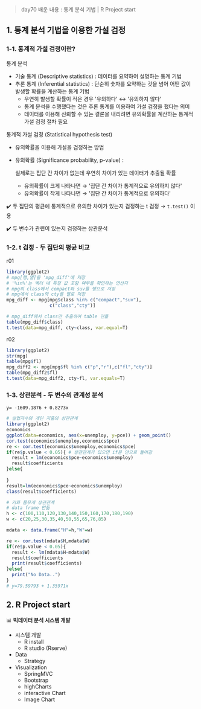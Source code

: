 > day70 배운 내용 : 통계 분석 기법 | R Project start

## 1. 통계 분석 기법을 이용한 가설 검정

### 1-1. 통계적 가설 검정이란?

통계 분석

- 기술 통계 (Descriptive statistics) : 데이터를 요약하여 설명하는 통계 기법
- 추론 통계 (Inferential statistics) : 단순히 숫자를 요약하는 것을 넘어 어떤 값이 발생할 확률을 계산하는 통계 기법 
  - 우연히 발생할 확률이 적은 경우 '유의하다' ↔ '유의하지 않다'
  - 통계 분석을 수행했다는 것은 추론 통계를 이용하여 가설 검정을 했다는 의미
  - 데이터를 이용해 신뢰할 수 있는 결론을 내리려면 유의확률을 계산하는 통계적 가설 검정 절차 필요

통계적 가설 검정 (Statistical hypothesis test)

- 유의확률을 이용해 가설을 검정하는 방법

- 유의확률 (Significance probability, p-value) : 

  실제로는 집단 간 차이가 없는데 우연히 차이가 있는 데이터가 추출될 확률

  - 유의확률이 크게 나타나면 → '집단 간 차이가 통계적으로 유의하지 않다'
  - 유의확률이 작게 나타나면 → '집단 간 차이가 통계적으로 유의하다' 

:heavy_check_mark: 두 집단의 평균에 통계적으로 유의한 차이가 있는지 검정하는 t 검정 → `t.test()` 이용

:heavy_check_mark: 두 변수가 관련이 있는지 검정하는 상관분석



### 1-2. t 검정 - 두 집단의 평균 비교

r01

```r
library(ggplot2)
# mpg[행,열]을 'mpg_diff'에 저장
# '%in%'는 벡터 내 특정 값 포함 여부를 확인하는 연산자 
# mpg의 class에서 compact와 suv를 행으로 저장
# mpg에서 class와 cty를 열로 저장
mpg_diff <- mpg[mpg$class %in% c("compact","suv"),
                c("class","cty")]

# mpg_diff에서 class만 추출하여 table 만듦
table(mpg_diff$class)
t.test(data=mpg_diff, cty~class, var.equal=T)
```

r02

```R
library(ggplot2)
str(mpg)
table(mpg$fl)
mpg_diff2 <- mpg[mpg$fl %in% c("p","r"),c("fl","cty")]
table(mpg_diff2$fl)
t.test(data=mpg_diff2, cty~fl, var.equals=T)
```



### 1-3. 상관분석 - 두 변수의 관계성 분석

```
y= -1609.1876 + 0.8273x
```

```r
# 실업자수와 개인 지출의 상관관계
library(ggplot2)
economics
ggplot(data=economics, aes(x=unemploy, y=pce)) + geom_point()
cor.test(economics$unemploy,economics$pce)
re <- cor.test(economics$unemploy,economics$pce)
if(re$p.value < 0.05){ # 상관관계가 있으면 if문 안으로 들어감
  result = lm(economics$pce~economics$unemploy)
  result$coefficients
}else{
  
}
result=lm(economics$pce~economics$unemploy)
class(result$coefficients)
```

```R
# 키와 몸무게 상관관계 
# data frame 만듦
h <- c(100,110,120,130,140,150,160,170,180,190)
w <- c(20,25,30,35,40,50,55,65,76,85)

mdata <- data.frame("H"=h,"W"=w)

re <- cor.test(mdata$H,mdata$W)
if(re$p.value < 0.05){
  result <- lm(mdata$H~mdata$W)
  result$coefficients
  print(result$coefficients)
}else{
  print("No Data..")
}  
# y=79.59793 + 1.35971x
```



## 2. R Project start

:bar_chart: **빅데이터 분석 시스템 개발**

- 시스템 개발 
  - R install 
  - R studio (Rserve)
- Data
  - Strategy
- Visualization
  - SpringMVC
  - Bootstrap
  - highCharts
  - interactive Chart 
  - Image Chart

